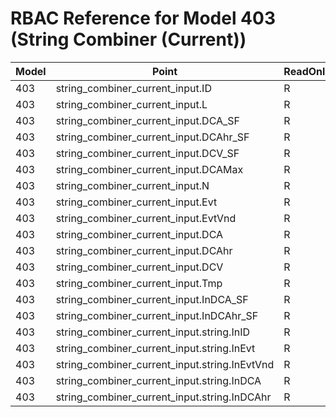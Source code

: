 # RBAC Reference for Model 403 (String Combiner (Current))

| Model | Point | ReadOnlySunSpec | GridServiceSunSpec | NetworkAdministratorSunSpec | SuperAdministratorSpec | 
|-------|-------|------------------|---------------------|------------------|--------------------|
| 403 | string_combiner_current_input.ID | R | R | R | R |
| 403 | string_combiner_current_input.L | R | R | R | R |
| 403 | string_combiner_current_input.DCA_SF | R | R | R | R |
| 403 | string_combiner_current_input.DCAhr_SF | R | R | R | R |
| 403 | string_combiner_current_input.DCV_SF | R | R | R | R |
| 403 | string_combiner_current_input.DCAMax | R | R | R | R |
| 403 | string_combiner_current_input.N | R | R | R | R |
| 403 | string_combiner_current_input.Evt | R | R | R | R |
| 403 | string_combiner_current_input.EvtVnd | R | R | R | R |
| 403 | string_combiner_current_input.DCA | R | R | R | R |
| 403 | string_combiner_current_input.DCAhr | R | R | R | R |
| 403 | string_combiner_current_input.DCV | R | R | R | R |
| 403 | string_combiner_current_input.Tmp | R | R | R | R |
| 403 | string_combiner_current_input.InDCA_SF | R | R | R | R |
| 403 | string_combiner_current_input.InDCAhr_SF | R | R | R | R |
| 403 | string_combiner_current_input.string.InID | R | R | R | R |
| 403 | string_combiner_current_input.string.InEvt | R | R | R | R |
| 403 | string_combiner_current_input.string.InEvtVnd | R | R | R | R |
| 403 | string_combiner_current_input.string.InDCA | R | R | R | R |
| 403 | string_combiner_current_input.string.InDCAhr | R | R | R | R |
